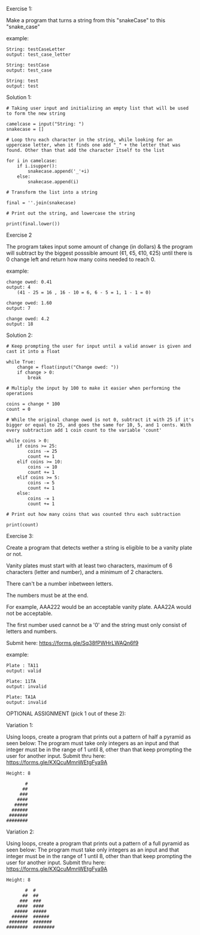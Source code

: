Exercise 1:

Make a program that turns a string from this "snakeCase" to this "snake_case"

example:

    String: testCaseLetter
    output: test_case_letter
        
    String: testCase
    output: test_case
    
    String: test
    output: test
    
Solution 1:

    # Taking user input and initializing an empty list that will be used to form the new string
    
    camelcase = input("String: ")
    snakecase = []

    # Loop thru each character in the string, while looking for an uppercase letter, when it finds one add "_" + the letter that was found. Other than that add the character itself to the list
    
    for i in camelcase:
        if i.isupper():
            snakecase.append('_'+i)
        else:
            snakecase.append(i)

    # Transform the list into a string
    
    final = ''.join(snakecase)

    # Print out the string, and lowercase the string
    
    print(final.lower())


Exercise 2

The program takes input some amount of change (in dollars) & the program will subtract by the biggest posssible amount (¢1, ¢5, ¢10, ¢25) until there is 0 change left and return how many coins needed to reach 0.

example:

    change owed: 0.41
    output: 4
        (41 - 25 = 16 , 16 - 10 = 6, 6 - 5 = 1, 1 - 1 = 0)
        
    change owed: 1.60
    output: 7
        
    change owed: 4.2
    output: 18

Solution 2:

    # Keep prompting the user for input until a valid answer is given and cast it into a float
    
    while True:
        change = float(input("Change owed: "))
        if change > 0:
            break

    # Multiply the input by 100 to make it easier when performing the operations
    
    coins = change * 100
    count = 0

    # While the original change owed is not 0, subtract it with 25 if it's bigger or equal to 25, and goes the same for 10, 5, and 1 cents. With every subtraction add 1 coin count to the variable 'count'
    
    while coins > 0:
        if coins >= 25:
            coins -= 25
            count += 1
        elif coins >= 10:
            coins -= 10
            count += 1
        elif coins >= 5:
            coins -= 5
            count += 1
        else:
            coins -= 1
            count += 1

    # Print out how many coins that was counted thru each subtraction
    
    print(count)


Exercise 3:

Create a program that detects wether a string is eligible to be a vanity plate or not. 

Vanity plates must start with at least two characters, maximum of 6 characters (letter and number), and a minimum of 2 characters. 

There can't be a number inbetween letters. 

The numbers must be at the end. 

For example, AAA222 would be an acceptable vanity plate. AAA22A would not be acceptable. 

The first number used cannot be a '0' and the string must only consist of letters and numbers.

Submit here: https://forms.gle/Sq38fPWHrLWAQn6f9

example:

    Plate : TA11
    output: valid
        
    Plate: 11TA
    output: invalid
    
    Plate: TA1A
    output: invalid

OPTIONAL ASSIGNMENT (pick 1 out of these 2):

Variation 1:

Using loops, create a program that prints out a pattern of half a pyramid as seen below:
The program must take only integers as an input and that integer must be in the range of 1 until 8, other than that keep prompting the user for another input.
Submit thru here: https://forms.gle/KXQcuMmnWEtgFya9A

    Height: 8
    
           #
          ##
         ###
        ####
       #####
      ######
     #######
    ######## 

Variation 2:

Using loops, create a program that prints out a pattern of a full pyramid as seen below:
The program must take only integers as an input and that integer must be in the range of 1 until 8, other than that keep prompting the user for another input.
Submit thru here: https://forms.gle/KXQcuMmnWEtgFya9A

    Height: 8
   
           #  #
          ##  ##
         ###  ###
        ####  ####
       #####  #####
      ######  ######
     #######  #######
    ########  ########
